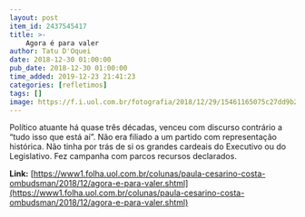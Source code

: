 ```yaml
---
layout: post
item_id: 2437545417
title: >-
    Agora é para valer
author: Tatu D'Oquei
date: 2018-12-30 01:00:00
pub_date: 2018-12-30 01:00:00
time_added: 2019-12-23 21:41:23
categories: [refletimos]
tags: []
image: https://f.i.uol.com.br/fotografia/2018/12/29/15461165075c27dd9b2596c_1546116507_3x2_xl.jpg
---
```


Político atuante há quase três décadas, venceu com discurso contrário a “tudo isso que está aí”. Não era filiado a um partido com representação histórica. Não tinha por trás de si os grandes cardeais do Executivo ou do Legislativo. Fez campanha com parcos recursos declarados.

**Link:** [https://www1.folha.uol.com.br/colunas/paula-cesarino-costa-ombudsman/2018/12/agora-e-para-valer.shtml](https://www1.folha.uol.com.br/colunas/paula-cesarino-costa-ombudsman/2018/12/agora-e-para-valer.shtml)

